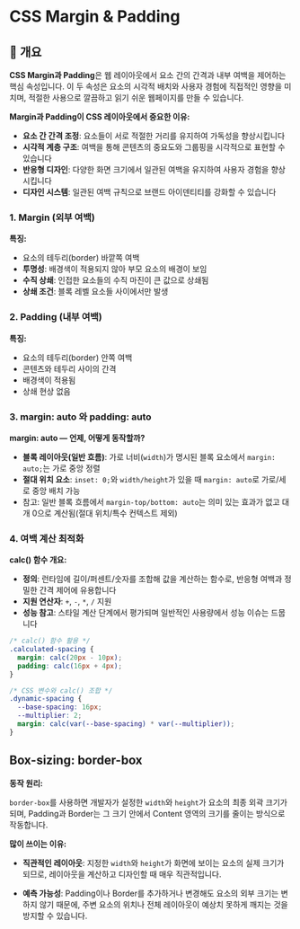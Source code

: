 # CSS Margin & Padding

## 📖 개요

**CSS Margin과 Padding**은 웹 레이아웃에서 요소 간의 간격과 내부 여백을 제어하는 핵심 속성입니다. 이 두 속성은 요소의 시각적 배치와 사용자 경험에 직접적인 영향을 미치며, 적절한 사용으로 깔끔하고 읽기 쉬운 웹페이지를 만들 수 있습니다.

**Margin과 Padding이 CSS 레이아웃에서 중요한 이유:**

- **요소 간 간격 조정**: 요소들이 서로 적절한 거리를 유지하여 가독성을 향상시킵니다
- **시각적 계층 구조**: 여백을 통해 콘텐츠의 중요도와 그룹핑을 시각적으로 표현할 수 있습니다
- **반응형 디자인**: 다양한 화면 크기에서 일관된 여백을 유지하여 사용자 경험을 향상시킵니다
- **디자인 시스템**: 일관된 여백 규칙으로 브랜드 아이덴티티를 강화할 수 있습니다

### 1. **Margin (외부 여백)**

**특징:**

- 요소의 테두리(border) 바깥쪽 여백
- **투명성**: 배경색이 적용되지 않아 부모 요소의 배경이 보임
- **수직 상쇄**: 인접한 요소들의 수직 마진이 큰 값으로 상쇄됨
- **상쇄 조건**: 블록 레벨 요소들 사이에서만 발생

### 2. **Padding (내부 여백)**

**특징:**

- 요소의 테두리(border) 안쪽 여백
- 콘텐츠와 테두리 사이의 간격
- 배경색이 적용됨
- 상쇄 현상 없음

### 3. **margin: auto 와 padding: auto**

**margin: auto — 언제, 어떻게 동작할까?**

- **블록 레이아웃(일반 흐름)**: 가로 너비(`width`)가 명시된 블록 요소에서 `margin: auto;`는 가로 중앙 정렬
- **절대 위치 요소**: `inset: 0;`와 `width/height`가 있을 때 `margin: auto`로 가로/세로 중앙 배치 가능
- 참고: 일반 블록 흐름에서 `margin-top/bottom: auto`는 의미 있는 효과가 없고 대개 0으로 계산됨(절대 위치/특수 컨텍스트 제외)

### **4. 여백 계산 최적화**

**calc() 함수 개요:**

- **정의**: 런타임에 길이/퍼센트/숫자를 조합해 값을 계산하는 함수로, 반응형 여백과 정밀한 간격 제어에 유용합니다
- **지원 연산자**: `+`, `-`, `*`, `/` 지원
- **성능 참고**: 스타일 계산 단계에서 평가되며 일반적인 사용량에서 성능 이슈는 드뭅니다

```css
/* calc() 함수 활용 */
.calculated-spacing {
  margin: calc(20px - 10px);
  padding: calc(16px + 4px);
}

/* CSS 변수와 calc() 조합 */
.dynamic-spacing {
  --base-spacing: 16px;
  --multiplier: 2;
  margin: calc(var(--base-spacing) * var(--multiplier));
}
```

## **Box-sizing: border-box**

**동작 원리:**

`border-box`를 사용하면 개발자가 설정한 `width`와 `height`가 요소의 최종 외곽 크기가 되며, Padding과 Border는 그 크기 안에서 Content 영역의 크기를 줄이는 방식으로 작동합니다.

**많이 쓰이는 이유:**

- **직관적인 레이아웃**: 지정한 `width`와 `height`가 화면에 보이는 요소의 실제 크기가 되므로, 레이아웃을 계산하고 디자인할 때 매우 직관적입니다.

- **예측 가능성**: Padding이나 Border를 추가하거나 변경해도 요소의 외부 크기는 변하지 않기 때문에, 주변 요소의 위치나 전체 레이아웃이 예상치 못하게 깨지는 것을 방지할 수 있습니다.
